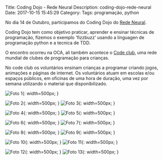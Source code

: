 Title: Coding Dojo - Rede Neural
Description: coding-dojo-rede-neural
Date: 2017-10-15 15:45:29
Category:
Tags: programação, python


No dia 14 de Outubro, participamos do Coding Dojo do [Rede Neural](https://www.meetup.com/pt-BR/Rede-Neural/).

Coding Dojo tem como objetivo praticar, aprender e ensinar técnicas de programação, fizemos o exemplo 'fizzbuzz' usando a linguagen de programação python e a tecnica de TDD.

O encontro ocorreu na OCA, ali também acontece o [Code club](https://www.facebook.com/codeclubocacaxias/), uma rede mundial de clubes de programação para crianças.

 No code club os voluntários ensinam crianças a programar criando jogos, animações e páginas de internet. Os voluntários atuam em escolas e/ou espaços públicos, em oficinas de uma hora de duração, uma vez por semana utilizando o material que disponibilizado.

![Foto 1]({filename}/images/redeneural/IMG_20171014_204830.jpg){: width=500px; }

![Foto 2]({filename}/images/redeneural/IMG_20171014_204845.jpg){: width=500px; }
![Foto 3]({filename}/images/redeneural/IMG_20171014_204851.jpg){: width=500px; }

![Foto 4]({filename}/images/redeneural/IMG_20171014_204859.jpg){: width=500px; }
![Foto 5]({filename}/images/redeneural/IMG_20171014_204923.jpg){: width=500px; }

![Foto 6]({filename}/images/redeneural/IMG_20171014_204928.jpg){: width=500px; }
![Foto 7]({filename}/images/redeneural/IMG_20171014_204932.jpg){: width=500px; }

![Foto 8]({filename}/images/redeneural/IMG_20171014_204939.jpg){: width=500px; }
![Foto 9]({filename}/images/redeneural/IMG_20171014_204943.jpg){: width=500px; }

![Foto 10]({filename}/images/redeneural/IMG_20171014_204957.jpg){: width=500px; }
![Foto 11]({filename}/images/redeneural/IMG_20171014_205007.jpg){: width=500px; }

![Foto 12]({filename}/images/redeneural/IMG_20171014_205015.jpg){: width=500px; }
![Foto 13]({filename}/images/redeneural/IMG_20171014_205020.jpg){: width=500px; }
